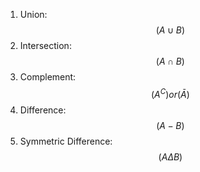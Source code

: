 
1. Union:  $$ (A \cup B) $$
2. Intersection: $$(A \cap B) $$
3. Complement:  $$(A^C) or (\bar{A})$$
4. Difference: $$(A - B)$$
5. Symmetric Difference: $$(A \Delta B)$$
